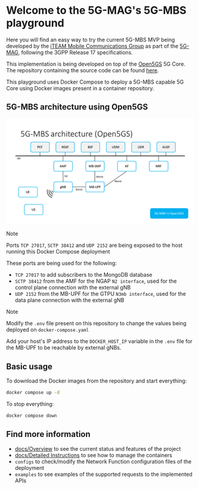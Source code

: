 # Welcome to the 5G-MAG's 5G-MBS playground

Here you will find an easy way to try the current 5G-MBS MVP being developed by the [iTEAM Mobile Communications Group](https://github.com/iTEAM-MCG) as part of the [5G-MAG](https://github.com/5G-MAG), following the 3GPP Release 17 specifications.

This implementation is being developed on top of the [Open5GS](https://github.com/open5gs/open5gs) 5G Core. The repository containing the source code can be found [here](https://github.com/5G-MAG/open5gs/tree/upv-mbs).

This playground uses Docker Compose to deploy a 5G-MBS capable 5G Core using Docker images present in a container repository.

## 5G-MBS architecture using Open5GS

![5G-MBS architecture using Open5GS](docs/images/5G-MBS_5G_Core.png)

> [!NOTE]
> Ports `TCP 27017`, `SCTP 38412` and `UDP 2152` are being exposed to the host running this Docker Compose deployment

These ports are being used for the following:
- `TCP 27017` to add subscribers to the MongoDB database
- `SCTP 38412` from the AMF for the NGAP `N2 interface`, used for the control plane connection with the external gNB
- `UDP 2152` from the MB-UPF for the GTPU `N3mb interface`, used for the data plane connection with the external gNB

> [!NOTE]
> Modify the `.env` file present on this repository to change the values being deployed on `docker-compose.yaml`

Add your host's IP address to the `DOCKER_HOST_IP` variable in the `.env` file for the MB-UPF to be reachable by external gNBs.

## Basic usage

To download the Docker images from the repository and start everything:

```bash
docker compose up -d
```

To stop everything:

```bash
docker compose down
```

## Find more information

- [docs/Overview](docs/Overview.md) to see the current status and features of the project
- [docs/Detailed Instructions](docs/Detailed-Instructions.md) to see how to manage the containers
- `configs` to check/modify the Network Function configuration files of the deployment
- `examples` to see examples of the supported requests to the implemented APIs
